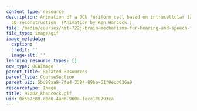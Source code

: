 ```yaml
---
content_type: resource
description: Animation of a DCN fusiform cell based on intracellular labeling and
  3D reconstruction. (Animation by Ken Hancock.)
file: /media/courses/hst-722j-brain-mechanisms-for-hearing-and-speech-fall-2005/0e5b7c89e8d04ab6960afece188793ca_97002_khancock.gif
file_type: image/gif
image_metadata:
  caption: ''
  credit: ''
  image-alt: ''
learning_resource_types: []
ocw_type: OCWImage
parent_title: Related Resources
parent_type: CourseSection
parent_uid: 5bd89aa9-7fe4-3384-89ba-61f9ecd036a9
resourcetype: Image
title: 97002_khancock.gif
uid: 0e5b7c89-e8d0-4ab6-960a-fece188793ca
---
```

